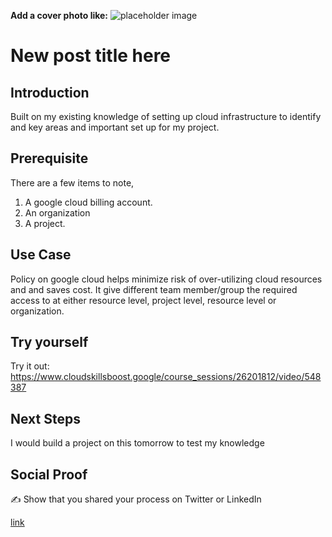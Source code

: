 **Add a cover photo like:**
![placeholder image](https://lh3.googleusercontent.com/dXbTB3njhAshqT_UI3JMAbw0Hoek_V0R-tKzVM0p0HhVKUqd9SXRMa9Gn7lbwQYeZobxyGKqJV4i=e14-rw-lo-sc0xffffff-w300)

# New post title here

## Introduction

Built on my existing knowledge of setting up cloud infrastructure to identify and key areas and important set up for my project.

## Prerequisite

There are a few items to note, 
1. A google cloud billing account.
2. An organization
3. A project.

## Use Case

Policy on google cloud helps minimize risk of over-utilizing cloud resources and and saves cost. It give different team member/group the required access to at either resource level, project level, resource level or organization.


## Try yourself

Try it out: https://www.cloudskillsboost.google/course_sessions/26201812/video/548387


## Next Steps

I would build a project on this tomorrow to test my knowledge

## Social Proof

✍️ Show that you shared your process on Twitter or LinkedIn

[link](https://x.com/ARTaoheed/status/1938358877017235489)
